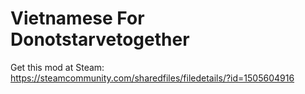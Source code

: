 # Vietnamese For Donotstarvetogether
Get this mod at Steam: https://steamcommunity.com/sharedfiles/filedetails/?id=1505604916
